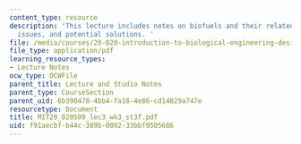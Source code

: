 ```yaml
---
content_type: resource
description: 'This lecture includes notes on biofuels and their related problems and
  issues, and potential solutions. '
file: /media/courses/20-020-introduction-to-biological-engineering-design-spring-2009/f91aecbfb44c389b000233bbf9505686_MIT20_020S09_lec3_wk3_st3f.pdf
file_type: application/pdf
learning_resource_types:
- Lecture Notes
ocw_type: OCWFile
parent_title: Lecture and Studio Notes
parent_type: CourseSection
parent_uid: 6b390478-4bb4-fa18-4e86-cd14829a747e
resourcetype: Document
title: MIT20_020S09_lec3_wk3_st3f.pdf
uid: f91aecbf-b44c-389b-0002-33bbf9505686
---
```

